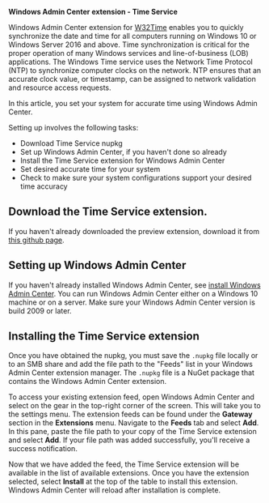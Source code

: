 **Windows Admin Center extension - Time Service**

Windows Admin Center extension for [W32Time](https://docs.microsoft.com/windows-server/networking/windows-time-service/windows-time-service-top) enables you to quickly synchronize the date and time for all computers running on Windows 10 or Windows Server 2016 and above. Time synchronization is critical for the proper operation of many Windows services and line-of-business (LOB) applications. The Windows Time service uses the Network Time Protocol (NTP) to synchronize computer clocks on the network. NTP ensures that an accurate clock value, or timestamp, can be assigned to network validation and resource access requests.

In this article, you set your system for accurate time using Windows Admin Center. 

Setting up involves the following tasks:

* Download Time Service nupkg
* Set up Windows Admin Center, if you haven't done so already
* Install the Time Service extension for Windows Admin Center
* Set desired accurate time for your system
* Check to make sure your system configurations support your desired time accuracy

## Download the Time Service extension.

If you haven't already downloaded the preview extension, download it from [this github page](https://github.com/microsoft/W32Time/blob/master/msft.sme.time-service.0.47.4.nupkg). 

## Setting up Windows Admin Center

If you haven't already installed Windows Admin Center, see [install Windows Admin Center](https://aka.ms/aks-hci-wac-2009). You can run Windows Admin Center either on a Windows 10 machine or on a server. Make sure your Windows Admin Center version is build 2009 or later. 

## Installing the Time Service extension

Once you have obtained the nupkg, you must save the `.nupkg` file locally or to an SMB share and add the file path to the "Feeds" list in your Windows Admin Center extension manager. The `.nupkg` file is a NuGet package that contains the Windows Admin Center extension.

To access your existing extension feed, open Windows Admin Center and select on the gear in the top-right corner of the screen. This will take you to the settings menu. The extension feeds can be found under the **Gateway** section in the **Extensions** menu. Navigate to the **Feeds** tab and select **Add**. In this pane, paste the file path to your copy of the Time Service extension and select **Add**. If your file path was added successfully, you'll receive a success notification. 

Now that we have added the feed, the Time Service extension will be available in the list of available extensions. Once you have the extension selected, select **Install** at the top of the table to install this extension. Windows Admin Center will reload after installation is complete.

